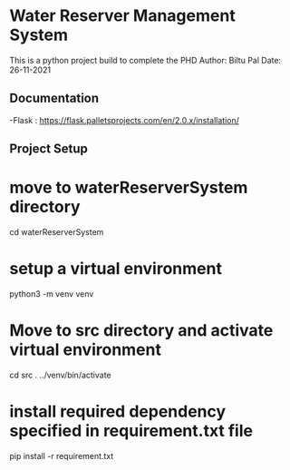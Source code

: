 # Water Reserver Management System

This is a python project build to complete the PHD
Author: Biltu Pal
Date: 26-11-2021

## Documentation

-Flask : https://flask.palletsprojects.com/en/2.0.x/installation/

## Project Setup

# move to waterReserverSystem directory

cd waterReserverSystem

# setup a virtual environment

python3 -m venv venv

# Move to src directory and activate virtual environment

cd src
. ../venv/bin/activate

# install required dependency specified in requirement.txt file

pip install -r requirement.txt
